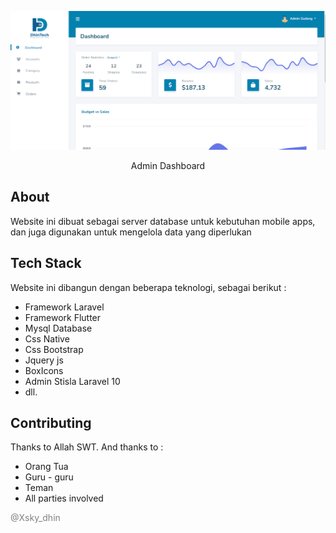 <p align="center"><a href="" target="_blank"><img src="public/ss/home.png" width="1000" alt="Home"></a></p>

<p align="center">
Admin Dashboard
</p>

## About 

Website ini dibuat sebagai server database untuk kebutuhan mobile apps, dan juga digunakan untuk mengelola data yang diperlukan
 
## Tech Stack 

Website ini dibangun dengan beberapa teknologi, sebagai berikut :
- Framework Laravel
- Framework Flutter 
- Mysql Database
- Css Native
- Css Bootstrap
- Jquery js
- BoxIcons
- Admin Stisla Laravel 10
- dll.

## Contributing

Thanks to Allah SWT. And thanks to :
- Orang Tua
- Guru - guru
- Teman
- All parties involved

<p style="color: grey;">@Xsky_dhin</p>
